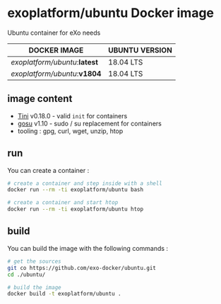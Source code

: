 # exoplatform/ubuntu Docker image

Ubuntu container for eXo needs

| DOCKER IMAGE                    | UBUNTU VERSION |
| ------------------------------- | -------------- |
| *exoplatform/ubuntu*:**latest** | 18.04 LTS      |
| *exoplatform/ubuntu*:**v1804**  | 18.04 LTS      |

## image content

* [Tini](https://github.com/krallin/tini) v0.18.0 - valid `init` for containers
* [gosu](https://github.com/tianon/gosu) v1.10 - sudo / su replacement for containers
* tooling : gpg, curl, wget, unzip, htop

## run

You can create a container :

```bash
# create a container and step inside with a shell
docker run --rm -ti exoplatform/ubuntu bash

# create a container and start htop
docker run --rm -ti exoplatform/ubuntu htop
```

## build

You can build the image with the following commands :

```bash
# get the sources
git co https://github.com/exo-docker/ubuntu.git
cd ./ubuntu/

# build the image
docker build -t exoplatform/ubuntu .
```